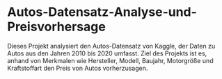 # Autos-Datensatz-Analyse-und-Preisvorhersage
Dieses Projekt analysiert den Autos-Datensatz von Kaggle, der Daten zu Autos aus den Jahren 2010 bis 2020 umfasst. Ziel des Projekts ist es, anhand von Merkmalen wie Hersteller, Modell, Baujahr, Motorgröße und Kraftstoffart den Preis von Autos vorherzusagen.
